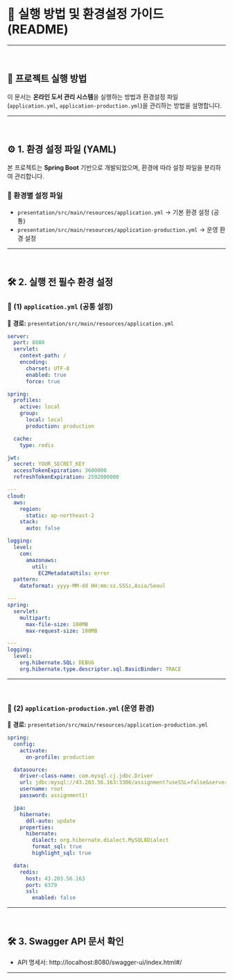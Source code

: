# 📝 실행 방법 및 환경설정 가이드 (README)

---
<br>

## 📌 프로젝트 실행 방법

이 문서는 **온라인 도서 관리 시스템**을 실행하는 방법과 환경설정 파일(`application.yml`, `application-production.yml`)을 관리하는 방법을 설명합니다.

---
<br>

## ⚙️ 1. 환경 설정 파일 (YAML)
본 프로젝트는 **Spring Boot** 기반으로 개발되었으며, 환경에 따라 설정 파일을 분리하여 관리합니다.

### 🔹 환경별 설정 파일
- `presentation/src/main/resources/application.yml` → 기본 환경 설정 (공통)
- `presentation/src/main/resources/application-production.yml` → 운영 환경 설정

---
<br>

## 🛠 2. 실행 전 필수 환경 설정

### 📌 (1) `application.yml` (공통 설정)
📍 **경로:** `presentation/src/main/resources/application.yml`

```yaml
server:
  port: 8080
  servlet:
    context-path: /
    encoding:
      charset: UTF-8
      enabled: true
      force: true

spring:
  profiles:
    active: local
    group:
      local: local
      production: production

  cache:
    type: redis

jwt:
  secret: YOUR_SECRET_KEY
  accessTokenExpiration: 3600000
  refreshTokenExpiration: 2592000000

---
cloud:
  aws:
    region:
      static: ap-northeast-2
    stack:
      auto: false

logging:
  level:
    com:
      amazonaws:
        util:
          EC2MetadataUtils: error
  pattern:
    dateformat: yyyy-MM-dd HH:mm:ss.SSSz,Asia/Seoul

---
spring:
  servlet:
    multipart:
      max-file-size: 100MB
      max-request-size: 100MB

---
logging:
  level:
    org.hibernate.SQL: DEBUG
    org.hibernate.type.descriptor.sql.BasicBinder: TRACE
```

---
<br>

### 📌 (2) `application-production.yml` (운영 환경)
📍 **경로:** `presentation/src/main/resources/application-production.yml`

```yaml
spring:
  config:
    activate:
      on-profile: production

  datasource:
    driver-class-name: com.mysql.cj.jdbc.Driver
    url: jdbc:mysql://43.203.56.163:3306/assignment?useSSL=false&serverTimezone=Asia/Seoul&characterEncoding=UTF-8&allowPublicKeyRetrieval=true&
    username: root
    password: assignment1!

  jpa:
    hibernate:
      ddl-auto: update
    properties:
      hibernate:
        dialect: org.hibernate.dialect.MySQL8Dialect
        format_sql: true
        highlight_sql: true

  data:
    redis:
      host: 43.203.56.163
      port: 6379
      ssl:
        enabled: false
```

---
<br>

## 🛠 3. Swagger API 문서 확인
- API 명세서: http://localhost:8080/swagger-ui/index.html#/

---
